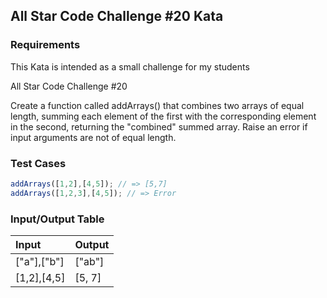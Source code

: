 ## All Star Code Challenge #20 Kata

### Requirements 

This Kata is intended as a small challenge for my students

All Star Code Challenge #20

Create a function called addArrays() that combines two arrays of equal length, summing each element of the first with the corresponding element in the second, returning the "combined" summed array.
Raise an error if input arguments are not of equal length.

### Test Cases

```JavaScript
addArrays([1,2],[4,5]); // => [5,7]
addArrays([1,2,3],[4,5]); // => Error
```

### Input/Output Table

| Input                                    | Output |
| :----------------------------------------| :----- |
| ["a"],["b"]                              | ["ab"] |
| [1,2],[4,5]                              | [5, 7]     |



